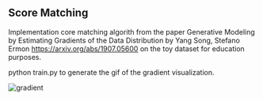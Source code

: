 ## Score Matching
Implementation core matching algorith from the paper Generative Modeling by Estimating Gradients of the Data Distribution by
Yang Song, Stefano Ermon https://arxiv.org/abs/1907.05600
on the toy dataset for education purposes.

python train.py to generate the gif of the gradient visualization.

![gradient](https://user-images.githubusercontent.com/30438883/134584145-da4834eb-3f83-4cde-bb77-1eb4c205d03d.gif)
